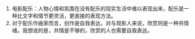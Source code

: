 1. 电影配乐：人物心情和氛围在没有配乐的现实生活中难以表现出来，配乐是一种比文字和情节更灵活，更直接的表现方法。
2. 对于配乐作曲家而言，创作是自我表达，对与观影人来说，欣赏则是一种共情绪。我想说的是，共情是不够的，欣赏的人也需要自我表达。